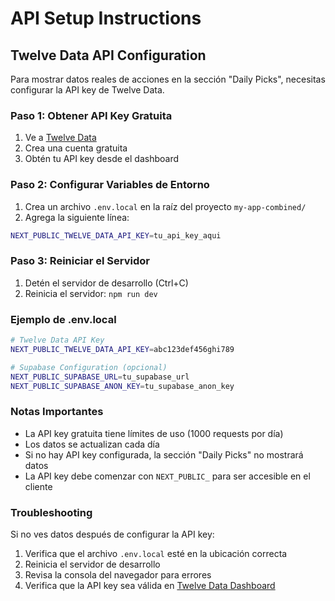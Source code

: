 # API Setup Instructions

## Twelve Data API Configuration

Para mostrar datos reales de acciones en la sección "Daily Picks", necesitas configurar la API key de Twelve Data.

### Paso 1: Obtener API Key Gratuita

1. Ve a [Twelve Data](https://twelvedata.com/)
2. Crea una cuenta gratuita
3. Obtén tu API key desde el dashboard

### Paso 2: Configurar Variables de Entorno

1. Crea un archivo `.env.local` en la raíz del proyecto `my-app-combined/`
2. Agrega la siguiente línea:

```bash
NEXT_PUBLIC_TWELVE_DATA_API_KEY=tu_api_key_aqui
```

### Paso 3: Reiniciar el Servidor

1. Detén el servidor de desarrollo (Ctrl+C)
2. Reinicia el servidor: `npm run dev`

### Ejemplo de .env.local

```bash
# Twelve Data API Key
NEXT_PUBLIC_TWELVE_DATA_API_KEY=abc123def456ghi789

# Supabase Configuration (opcional)
NEXT_PUBLIC_SUPABASE_URL=tu_supabase_url
NEXT_PUBLIC_SUPABASE_ANON_KEY=tu_supabase_anon_key
```

### Notas Importantes

- La API key gratuita tiene límites de uso (1000 requests por día)
- Los datos se actualizan cada día
- Si no hay API key configurada, la sección "Daily Picks" no mostrará datos
- La API key debe comenzar con `NEXT_PUBLIC_` para ser accesible en el cliente

### Troubleshooting

Si no ves datos después de configurar la API key:

1. Verifica que el archivo `.env.local` esté en la ubicación correcta
2. Reinicia el servidor de desarrollo
3. Revisa la consola del navegador para errores
4. Verifica que la API key sea válida en [Twelve Data Dashboard](https://twelvedata.com/dashboard) 